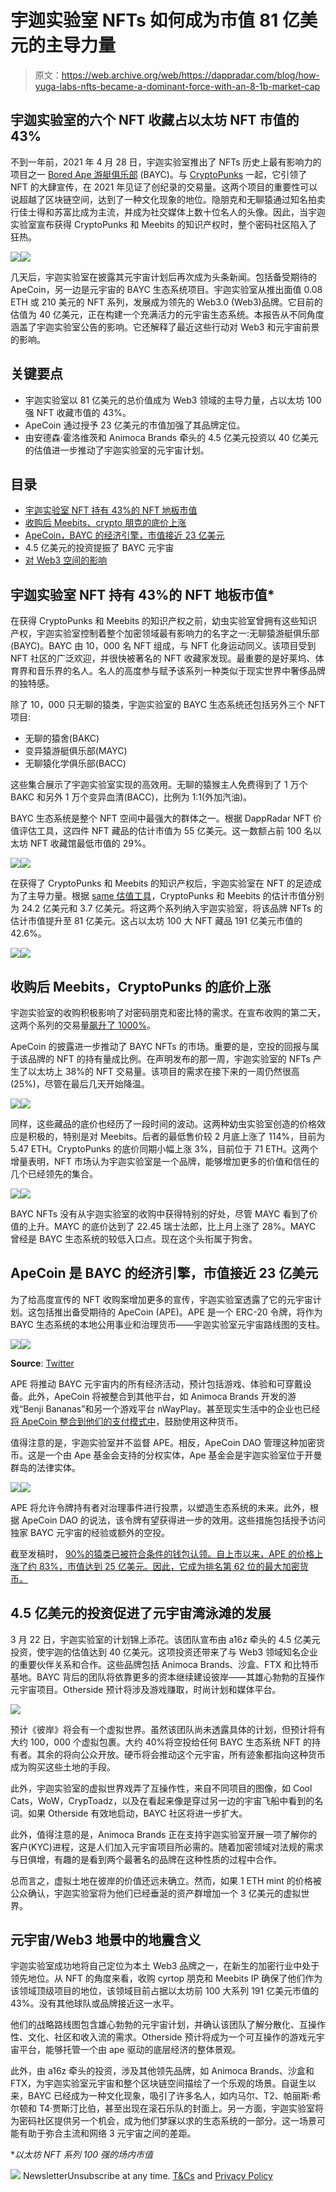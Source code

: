 # 宇迦实验室 NFTs 如何成为市值 81 亿美元的主导力量

> 原文：<https://web.archive.org/web/https://dappradar.com/blog/how-yuga-labs-nfts-became-a-dominant-force-with-an-8-1b-market-cap>

## 宇迦实验室的六个 NFT 收藏占以太坊 NFT 市值的 43%

不到一年前，2021 年 4 月 28 日，宇迦实验室推出了 NFTs 历史上最有影响力的项目之一 [Bored Ape 游艇俱乐部](https://web.archive.org/web/20221127163819/https://dappradar.com/ethereum/collectibles/bored-ape-yacht-club) (BAYC)。与 [CryptoPunks](https://web.archive.org/web/20221127163819/https://dappradar.com/ethereum/collectibles/cryptopunks) 一起，它引领了 NFT 的大肆宣传，在 2021 年见证了创纪录的交易量。这两个项目的重要性可以说超越了区块链空间，达到了一种文化现象的地位。隐朋克和无聊猿通过知名拍卖行佳士得和苏富比成为主流，并成为社交媒体上数十位名人的头像。因此，当宇迦实验室宣布获得 CryptoPunks 和 Meebits 的知识产权时，整个密码社区陷入了狂热。

![](img/3abefda3550def96bd931b0a2e918bd3.png)![](img/8f7d69e16eb034aa2d73c0a7cb54743f.png)

几天后，宇迦实验室在披露其元宇宙计划后再次成为头条新闻。包括备受期待的 ApeCoin，另一边是元宇宙的 BAYC 生态系统项目。宇迦实验室从推出面值 0.08 ETH 或 210 美元的 NFT 系列，发展成为领先的 Web3.0 (Web3)品牌。它目前的估值为 40 亿美元，正在构建一个充满活力的元宇宙生态系统。本报告从不同角度涵盖了宇迦实验室公告的影响。它还解释了最近这些行动对 Web3 和元宇宙前景的影响。

## 关键要点

*   宇迦实验室以 81 亿美元的总价值成为 Web3 领域的主导力量，占以太坊 100 强 NFT 收藏市值的 43%。
*   ApeCoin 通过授予 23 亿美元的市值加强了其品牌定位。
*   由安德森·霍洛维茨和 Animoca Brands 牵头的 4.5 亿美元投资以 40 亿美元的估值进一步推动了宇迦实验室的元宇宙计划。

## 目录

*   [宇迦实验室 NFT 持有 43%的 NFT 地板市值](https://web.archive.org/web/20221127163819/https://dappradar.com/blog/how-yuga-labs-nfts-became-a-dominant-force-with-an-8-1b-market-cap/#yuga)
*   [收购后 Meebits、crypto 朋克的底价上涨](https://web.archive.org/web/20221127163819/https://dappradar.com/blog/how-yuga-labs-nfts-became-a-dominant-force-with-an-8-1b-market-cap/#meebits)
*   [ApeCoin，BAYC 的经济引擎，市值接近 23 亿美元](https://web.archive.org/web/20221127163819/https://dappradar.com/blog/how-yuga-labs-nfts-became-a-dominant-force-with-an-8-1b-market-cap/#apecoin)
*   4.5 亿美元的投资提振了 BAYC 元宇宙
*   [对 Web3 空间的影响](https://web.archive.org/web/20221127163819/https://dappradar.com/blog/how-yuga-labs-nfts-became-a-dominant-force-with-an-8-1b-market-cap/#implications)

## 宇迦实验室 NFT 持有 43%的 NFT 地板市值*

在获得 CryptoPunks 和 Meebits 的知识产权之前，幼虫实验室曾拥有这些知识产权，宇迦实验室控制着整个加密领域最有影响力的名字之一:无聊猿游艇俱乐部(BAYC)。BAYC 由 10，000 名 NFT 组成，与 NFT 化身运动同义。该项目受到 NFT 社区的广泛欢迎，并很快被著名的 NFT 收藏家发现。最重要的是好莱坞、体育界和音乐界的名人。名人的高度参与赋予该系列一种类似于现实世界中奢侈品牌的独特感。

除了 10，000 只无聊的猿类，宇迦实验室的 BAYC 生态系统还包括另外三个 NFT 项目:

*   无聊的猿舍(BAKC)
*   变异猿游艇俱乐部(MAYC)
*   无聊猿化学俱乐部(BACC)

这些集合展示了宇迦实验室实现的高效用。无聊的猿猴主人免费得到了 1 万个 BAKC 和另外 1 万个变异血清(BACC)，比例为 1:1(外加汽油)。

BAYC 生态系统是整个 NFT 空间中最强大的群体之一。根据 DappRadar NFT 价值评估工具，这四件 NFT 藏品的估计市值为 55 亿美元。这一数额占前 100 名以太坊 NFT 收藏馆最低市值的 29%。

![](img/a7758f95888ea5c65667b8551546f7d0.png)![](img/19fb350214d0674f64d0647d3bf67022.png)

在获得了 CryptoPunks 和 Meebits 的知识产权后，宇迦实验室在 NFT 的足迹成为了主导力量。根据 [same 估值工具](https://web.archive.org/web/20221127163819/https://dappradar.com/hub/nft-value-estimator)，CryptoPunks 和 Meebits 的估计市值分别为 24.2 亿美元和 3.7 亿美元。将这两个系列纳入宇迦实验室，将该品牌 NFTs 的估计市值提升至 81 亿美元。这占以太坊 100 大 NFT 藏品 191 亿美元市值的 42.6%。

![](img/a7758f95888ea5c65667b8551546f7d0.png)![](img/c618bdb40b70154ee6f4c8e31b330666.png)

## 收购后 Meebits，CryptoPunks 的底价上涨

宇迦实验室的收购积极影响了对密码朋克和密比特的需求。在宣布收购的第二天，这两个系列的交易量[飙升了 1000%](https://web.archive.org/web/20221127163819/https://dappradar.com/blog/yuga-labs-takeover-pushes-cryptopunk-meebit-sales-1000)。

ApeCoin 的披露进一步推动了 BAYC NFTs 的市场。重要的是，空投的回报与属于该品牌的 NFT 的持有量成比例。在声明发布的那一周，宇迦实验室的 NFTs 产生了以太坊上 38%的 NFT 交易量。该项目的需求在接下来的一周仍然很高(25%)，尽管在最后几天开始降温。

![](img/8a57a80f8b3ece8e10e1c7577e5df761.png)![](img/ff2186a145994d9b3ae700a67027dd6b.png)

同样，这些藏品的底价也经历了一段时间的波动。这两种幼虫实验室创造的价格效应是积极的，特别是对 Meebits。后者的最低售价较 2 月底上涨了 114%，目前为 5.47 ETH。CryptoPunks 的底价同期小幅上涨 3%，目前位于 71 ETH。这两个增量表明，NFT 市场认为宇迦实验室是一个品牌，能够增加更多的价值和信任的几个已经领先的集合。

![](img/293486aca6765df25f1b3fd17bff8317.png)![](img/5ba7d248e38525ff3eaaa233bafb00cf.png)

BAYC NFTs 没有从宇迦实验室的收购中获得特别的好处，尽管 MAYC 看到了价值的上升。MAYC 的底价达到了 22.45 瑞士法郎，比上月上涨了 28%。MAYC 曾经是 BAYC 生态系统的较低入口点。现在这个头衔属于狗舍。

## ApeCoin 是 BAYC 的经济引擎，市值接近 23 亿美元

为了给高度宣传的 NFT 收购案增加更多的宣传，宇迦实验室透露了它的元宇宙计划。这包括推出备受期待的 ApeCoin (APE)。APE 是一个 ERC-20 令牌，将作为 BAYC 生态系统的本地公用事业和治理货币——宇迦实验室元宇宙路线图的支柱。

![](img/4883a970bc97e3d8e0a99f3464652225.png)![](img/38af367c02b10aaaa8666f0528ac8169.png)

**Source**: [Twitter](https://web.archive.org/web/20221127163819/https://twitter.com/apecoin/status/1504201556165644298])

APE 将推动 BAYC 元宇宙内的所有经济活动，预计包括游戏、体验和可穿戴设备。此外，ApeCoin 将被整合到其他平台，如 Animoca Brands 开发的游戏“Benji Bananas”和另一个游戏平台 nWayPlay。甚至现实生活中的企业也已经[将 ApeCoin 整合到他们的支付模式中](https://web.archive.org/web/20221127163819/https://twitter.com/SaltWaterBrewer/status/1504219856391991298)，鼓励使用这种货币。

值得注意的是，宇迦实验室并不监督 APE。相反，ApeCoin DAO 管理这种加密货币。这是一个由 Ape 基金会支持的分权实体，Ape 基金会是宇迦实验室位于开曼群岛的法律实体。

![](img/c8b1b1bd35359b62cbc17ed800a00ed7.png)![](img/8beace44ea0af662862f06d3418afe7b.png)

APE 将允许令牌持有者对治理事件进行投票，以塑造生态系统的未来。此外，根据 ApeCoin DAO 的说法，该令牌有望获得进一步的效用。这些措施包括授予访问独家 BAYC 元宇宙的经验或额外的空投。

截至发稿时， [90%的猿类已被符合条件的钱包认领。自上市以来，APE 的价格上涨了约 83%，市值达到 25 亿美元。因此，它成为排名第 62 位的最大加密货币。](https://web.archive.org/web/20221127163819/https://dune.xyz/hildobby/APE-Airdrop)

## 4.5 亿美元的投资促进了元宇宙湾泳滩的发展

3 月 22 日，宇迦实验室的计划锦上添花。该团队宣布由 a16z 牵头的 4.5 亿美元投资，使宇迦的估值达到 40 亿美元。这项投资还带来了与 Web3 领域知名企业的重要伙伴关系和合作。这些品牌包括 Animoca Brands、沙盒、FTX 和比特币基地。BAYC 背后的团队将依靠更多的资本继续建设彼岸——其雄心勃勃的互操作元宇宙项目。Otherside 预计将涉及游戏赚取，时尚计划和媒体平台。

![](img/c9005f5865ef5937d011df9fdc422add.png)

预计《彼岸》将会有一个虚拟世界。虽然该团队尚未透露具体的计划，但预计将有大约 100，000 个虚拟包裹。大约 40%将空投给任何 BAYC 生态系统 NFT 的持有者。其余的将向公众开放。硬币将会推动这个元宇宙，所有迹象都指向这种货币成为购买这些土地的手段。

此外，宇迦实验室的虚拟世界戏弄了互操作性，来自不同项目的图像，如 Cool Cats，WoW，CrypToadz，以及在看起来像是穿过另一边的宇宙飞船中看到的名词。如果 Otherside 有效地启动，BAYC 社区将进一步扩大。

此外，值得注意的是，Animoca Brands 正在支持宇迦实验室开展一项了解你的客户(KYC)进程，这是人们加入元宇宙项目所必需的。随着加密领域对法规的需求与日俱增，有趣的是看到两个最著名的品牌在这种性质的过程中合作。

总而言之，虚拟土地在彼岸的价值还远未确立。然而，如果 1 ETH mint 的价格被公众确认，宇迦实验室将为他们已经垂涎的资产群增加一个 3 亿美元的虚拟世界。

## 元宇宙/Web3 地景中的地震含义

宇迦实验室成功地将自己定位为本土 Web3 品牌之一，在新生的加密行业中处于领先地位。从 NFT 的角度来看，收购 cyrtop 朋克和 Meebits IP 确保了他们作为该领域顶级项目的地位，该领域目前占据以太坊前 100 大系列 191 亿美元市值的 43%。没有其他球队或品牌接近这一水平。

他们的战略路线图包含雄心勃勃的元宇宙计划，并确认该团队了解分散化、互操作性、文化、社区和收入流的需求。Otherside 预计将成为一个可互操作的游戏元宇宙平台，能够托管一个由 ape 驱动的底层经济的整体景观。

此外，由 a16z 牵头的投资，涉及其他领先品牌，如 Animoca Brands、沙盒和 FTX，为宇迦实验室元宇宙和整个区块链空间描绘了一个乐观的场景。自诞生以来，BAYC 已经成为一种文化现象，吸引了许多名人，如内马尔、T2、帕丽斯·希尔顿和 T4·贾斯汀比伯，甚至出现在滚石乐队的封面上。另一方面，宇迦实验室将为密码社区提供另一个机会，成为他们梦寐以求的生态系统的一部分。这一场景可能有助于弥合主流和网络 3 元宇宙之间的差距。

**以太坊 NFT 系列 100 强的场内市值*

![](img/6d5a4a2d609c56e1a5771717e54ba759.png) NewsletterUnsubscribe at any time. [T&Cs](https://web.archive.org/web/20221127163819/https://dappradar.com/terms) and [Privacy Policy](https://web.archive.org/web/20221127163819/https://dappradar.com/privacy-policy)